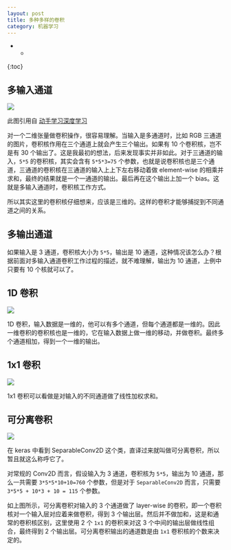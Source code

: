 ```yaml
---
layout: post
title: 多种多样的卷积
category: 机器学习
---
```



- *
{:toc}

## 多输入通道

![](https://wangyu-name.oss-cn-hangzhou.aliyuncs.com/superbed/2019/05/12/5cd7e1253a213b04175f126b.jpg)

此图引用自 [动手学习深度学习](https://zh.gluon.ai/chapter_convolutional-neural-networks/channels.html)

对一个二维张量做卷积操作，很容易理解。当输入是多通道时，比如 RGB 三通道的图片，卷积核作用在三个通道上就会产生三个输出。如果有 10 个卷积核，岂不是有 30 个输出了。这是我最初的想法，后来发现事实并非如此。对于三通道的输入，`5*5` 的卷积核，其实会含有 `5*5*3=75`  个参数，也就是说卷积核也是三个通道，三通道的卷积核在三通道的输入上上下左右移动着做 element-wise 的相乘并求和，最终的结果就是一个一通道的输出。最后再在这个输出上加一个 bias。这就是多输入通道时，卷积核工作方式。

所以其实这里的卷积核仔细想来，应该是三维的。这样的卷积才能够捕捉到不同通道之间的关系。

## 多输出通道

如果输入是 3 通道，卷积核大小为 `5*5`，输出是 10 通道，这种情况该怎么办？根据前面对多输入通道卷积工作过程的描述，就不难理解，输出为 10 通道，上例中只要有 10 个核就可以了。

## 1D 卷积

![](https://wangyu-name.oss-cn-hangzhou.aliyuncs.com/superbed/2019/05/12/5cd7d5893a213b04175e3e13.jpg)

1D 卷积，输入数据是一维的，他可以有多个通道，但每个通道都是一维的。因此一维卷积的卷积核也是一维的，它在输入数据上做一维的移动，并做卷积。最终多个通道相加，得到一个一维的输出。

## 1x1 卷积

![](https://wangyu-name.oss-cn-hangzhou.aliyuncs.com/superbed/2019/05/12/5cd7d8a63a213b04175e8e0d.jpg)

1x1 卷积可以看做是对输入的不同通道做了线性加权求和。

## 可分离卷积

![](https://wangyu-name.oss-cn-hangzhou.aliyuncs.com/superbed/2019/05/12/5cd7e0be3a213b04175f0e8a.jpg)

在 keras 中看到 SeparableConv2D 这个类，直译过来就叫做可分离卷积，所以暂且就这么称呼它了。

对常规的 Conv2D 而言，假设输入为 3 通道，卷积核为 `5*5`，输出为 10 通道，那么一共需要 `3*5*5*10+10=760` 个参数，但是对于 `SeparableConv2D` 而言，只需要 `3*5*5 + 10*3 + 10 = 115` 个参数。

如上图所示，可分离卷积对输入的 3 个通道做了 layer-wise 的卷积，即一个卷积核对一个输入层对应着来做卷积，得到 3 个输出层。然后并不做加和，这是和通常的卷积核区别，这里使用 2 个 `1x1` 的卷积来对这 3 个中间的输出层做线性组合，最终得到 2 个输出层。可分离卷积输出的通道数是由 `1x1` 卷积核的个数来决定的。